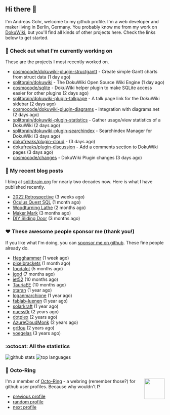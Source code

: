 ## Hi there :wave:

I'm Andreas Gohr, welcome to my github profile. I'm a web developer and maker living in Berlin, Germany. You probably know me from my work on [DokuWiki](https://github.com/splitbrain/dokuwiki), but you'll find all kinds of other projects here. Check the links below to get started.

### :hammer: Check out what I'm currently working on

These are the projects I most recently worked on.


- [cosmocode/dokuwiki-plugin-structgantt](https://github.com/cosmocode/dokuwiki-plugin-structgantt) - Create simple Gantt charts from struct data (1 day ago)
- [splitbrain/dokuwiki](https://github.com/splitbrain/dokuwiki) - The DokuWiki Open Source Wiki Engine (1 day ago)
- [cosmocode/sqlite](https://github.com/cosmocode/sqlite) - DokuWiki helper plugin to make SQLite access easier for other plugins (2 days ago)
- [splitbrain/dokuwiki-plugin-talkpage](https://github.com/splitbrain/dokuwiki-plugin-talkpage) - A talk page link for the DokuWiki sidebar (2 days ago)
- [cosmocode/dokuwiki-plugin-diagrams](https://github.com/cosmocode/dokuwiki-plugin-diagrams) - Integration with diagrams.net (2 days ago)
- [splitbrain/dokuwiki-plugin-statistics](https://github.com/splitbrain/dokuwiki-plugin-statistics) - Gather usage/view statistics of a DokuWiki (2 days ago)
- [splitbrain/dokuwiki-plugin-searchindex](https://github.com/splitbrain/dokuwiki-plugin-searchindex) - Searchindex Manager for DokuWiki (3 days ago)
- [dokufreaks/plugin-cloud](https://github.com/dokufreaks/plugin-cloud) -  (3 days ago)
- [dokufreaks/plugin-discussion](https://github.com/dokufreaks/plugin-discussion) - Add a comments section to DokuWiki pages (3 days ago)
- [cosmocode/changes](https://github.com/cosmocode/changes) - DokuWiki Plugin changes (3 days ago)

### :scroll: My recent blog posts

I blog at [splitbrain.org](https://www.splitbrain.org) for nearly two decades now. Here is what I have published recently.


- [2022 Retrospective](https://www.splitbrain.org/blog/2023-02/03-2022_retrospective) (3 weeks ago)
- [Oculus Quest SQL](https://www.splitbrain.org/blog/2022-12/20-oculus_quest_sql) (1 month ago)
- [Woodturning Lathe](https://www.splitbrain.org/blog/2022-11/23-woodturning_lathe) (2 months ago)
- [Maker Mark](https://www.splitbrain.org/blog/2022-10/26-maker_mark) (3 months ago)
- [DIY Sliding Door](https://www.splitbrain.org/blog/2022-10/15-diy_sliding_door) (3 months ago)

### :hearts:️ These awesome people sponsor me (thank you!)

If you like what I'm doing, you can [sponsor me on github](https://github.com/sponsors/splitbrain). These fine people already do.


- [Hegghammer](https://github.com/Hegghammer) (1 week ago)
- [pixelbrackets](https://github.com/pixelbrackets) (1 month ago)
- [foodalot](https://github.com/foodalot) (5 months ago)
- [jgod](https://github.com/jgod) (7 months ago)
- [jet52](https://github.com/jet52) (10 months ago)
- [TauriaEE](https://github.com/TauriaEE) (10 months ago)
- [xtaran](https://github.com/xtaran) (1 year ago)
- [loganmarchione](https://github.com/loganmarchione) (1 year ago)
- [fablab-luenen](https://github.com/fablab-luenen) (1 year ago)
- [solarkraft](https://github.com/solarkraft) (1 year ago)
- [nuess0r](https://github.com/nuess0r) (2 years ago)
- [dotplex](https://github.com/dotplex) (2 years ago)
- [AzureCloudMonk](https://github.com/AzureCloudMonk) (2 years ago)
- [grtfou](https://github.com/grtfou) (2 years ago)
- [voegelas](https://github.com/voegelas) (3 years ago)

### :octocat: All the statistics

 ![github stats](https://github-readme-stats.vercel.app/api?username=splitbrain&show_icons=true&hide_title=true)
![top languages](https://github-readme-stats.vercel.app/api/top-langs/?username=splitbrain&layout=compact)


### :octopus: Octo-Ring

<img width="64" height="65" src="https://octo-ring.com/static/img/octo.png" align="right" alt="">

I'm a member of [Octo-Ring](https://octo-ring.com/) - a webring (remember those?) for github user profiles. Because why wouldn't I? 

* [previous profile](https://octo-ring.com/p/splitbrain/prev)
* [random profile](https://octo-ring.com/p/splitbrain/random)
* [next profile](https://octo-ring.com/p/splitbrain/next)

